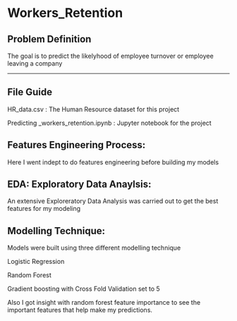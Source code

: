 # Workers_Retention

## Problem Definition 
The goal is to predict the likelyhood of employee turnover or employee leaving a company 

---
## File Guide

HR_data.csv :  The Human Resource dataset for this project 

Predicting _workers_retention.ipynb : Jupyter notebook for the project 

## Features Engineering Process:

Here I went indept to do features engineering before building my models  

## EDA: Exploratory Data Anaylsis: 

An extensive Exploreratory Data Analysis was carried out to get the best features for my modeling 

## Modelling Technique: 

Models were built using three different modelling technique 

Logistic Regression 

Random Forest 

Gradient boosting with Cross Fold Validation set to 5 



Also I got insight with random forest feature importance to see the important features that help make my predictions. 


